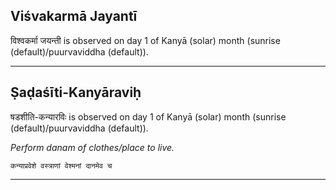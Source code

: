 ## Viśvakarmā Jayantī
विश्वकर्मा जयन्ती is observed on day 1 of Kanyā (solar) month (sunrise (default)/puurvaviddha (default)).



---
## Ṣaḍaśīti-Kanyāraviḥ
षडशीति-कन्यारविः is observed on day 1 of Kanyā (solar) month (sunrise (default)/puurvaviddha (default)).

_Perform danam of clothes/place to live._

```
कन्याप्रवेशे वस्त्राणां वेश्मनां दानमेव च
```

---
